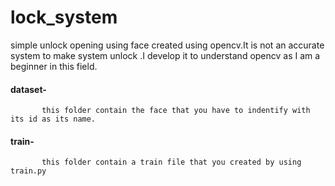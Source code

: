 # lock_system
simple unlock opening using face created using opencv.It is not an accurate system to make system unlock .I develop it to understand opencv as I am a beginner in this field.
#### dataset- 
           this folder contain the face that you have to indentify with its id as its name.
#### train-
           this folder contain a train file that you created by using train.py

